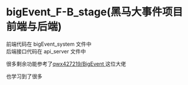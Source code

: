 # bigEvent_F-B_stage(黑马大事件项目前端与后端)

前端代码在 bigEvent_system 文件中<br/>
后端接口代码在 api_server 文件中<br/>

很多剩余功能参考了[qwx427219/BigEvent
](https://github.com/qwx427219/BigEvent)这位大佬

也学习到了很多
